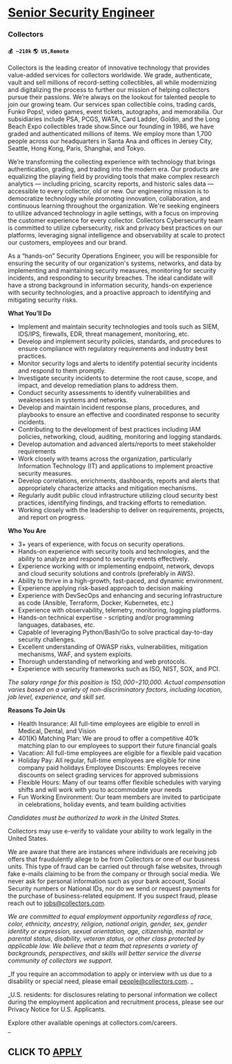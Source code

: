 # [Senior Security Engineer](https://www.remotewlb.com/apply/senior-security-engineer-62159)  
### Collectors  
#### `💰 ~210k` `🌎 US,Remote`  

Collectors is the leading creator of innovative technology that provides value-added services for collectors worldwide. We grade, authenticate, vault and sell millions of record-setting collectibles, all while modernizing and digitalizing the process to further our mission of helping collectors pursue their passions. We’re always on the lookout for talented people to join our growing team. Our services span collectible coins, trading cards, Funko Pops!, video games, event tickets, autographs, and memorabilia. Our subsidiaries include PSA, PCGS, WATA, Card Ladder, Goldin, and the Long Beach Expo collectibles trade show.Since our founding in 1986, we have graded and authenticated millions of items. We employ more than 1,700 people across our headquarters in Santa Ana and offices in Jersey City, Seattle, Hong Kong, Paris, Shanghai, and Tokyo.

We’re transforming the collecting experience with technology that brings authentication, grading, and trading into the modern era. Our products are equalizing the playing field by providing tools that make complex research analytics — including pricing, scarcity reports, and historic sales data — accessible to every collector, old or new. Our engineering mission is to democratize technology while promoting innovation, collaboration, and continuous learning throughout the organization. We're seeking engineers to utilize advanced technology in agile settings, with a focus on improving the customer experience for every collector. Collectors Cybersecurity team is committed to utilize cybersecurity, risk and privacy best practices on our platforms, leveraging signal intelligence and observability at scale to protect our customers, employees and our brand.

As a “hands-on” Security Operations Engineer, you will be responsible for ensuring the security of our organization's systems, networks, and data by implementing and maintaining security measures, monitoring for security incidents, and responding to security breaches. The ideal candidate will have a strong background in information security, hands-on experience with security technologies, and a proactive approach to identifying and mitigating security risks.

**What You’ll Do**

  * Implement and maintain security technologies and tools such as SIEM, IDS/IPS, firewalls, EDR, threat management, monitoring, etc. 
  * Develop and implement security policies, standards, and procedures to ensure compliance with regulatory requirements and industry best practices.
  * Monitor security logs and alerts to identify potential security incidents and respond to them promptly.
  * Investigate security incidents to determine the root cause, scope, and impact, and develop remediation plans to address them.
  * Conduct security assessments to identify vulnerabilities and weaknesses in systems and networks.
  * Develop and maintain incident response plans, procedures, and playbooks to ensure an effective and coordinated response to security incidents.
  * Contributing to the development of best practices including IAM policies, networking, cloud, auditing, monitoring and logging standards.
  * Develop automation and advanced alerts/reports to meet stakeholder requirements
  * Work closely with teams across the organization, particularly Information Technology (IT) and applications to implement proactive security measures.
  * Develop correlations, enrichments, dashboards, reports and alerts that appropriately characterize attacks and mitigation mechanisms.
  * Regularly audit public cloud infrastructure utilizing cloud security best practices, identifying findings, and tracking efforts to remediation.
  * Working closely with the leadership to deliver on requirements, projects, and report on progress.

**Who You Are**

  * 3+ years of experience, with focus on security operations. 
  * Hands-on experience with security tools and technologies, and the ability to analyze and respond to security events effectively.
  * Experience working with or implementing endpoint, network, devops and cloud security solutions and controls (preferably in AWS).
  * Ability to thrive in a high-growth, fast-paced, and dynamic environment.
  * Experience applying risk-based approach to decision making
  * Experience with DevSecOps and enhancing and securing infrastructure as code (Ansible, Terraform, Docker, Kubernetes, etc.)
  * Experience with observability, telemetry, monitoring, logging platforms.
  * Hands-on technical expertise - scripting and/or programming languages, databases, etc. 
  * Capable of leveraging Python/Bash/Go to solve practical day-to-day security challenges.
  * Excellent understanding of OWASP risks, vulnerabilities, mitigation mechanisms, WAF, and system exploits.
  * Thorough understanding of networking and web protocols.
  * Experience with security frameworks such as ISO, NIST, SOX, and PCI.

_The salary range for this position is $150,000-$210,000. Actual compensation varies based on a variety of non-discriminatory factors, including location, job level, experience, and skill set._

**Reasons To Join Us**

  * Health Insurance: All full-time employees are eligible to enroll in Medical, Dental, and Vision 
  * 401(K) Matching Plan: We are proud to offer a competitive 401k matching plan to our employees to support their future financial goals 
  * Vacation: All full-time employees are eligible for a flexible paid vacation 
  * Holiday Pay: All regular, full-time employees are eligible for nine company paid holidays Employee Discounts: Employees receive discounts on select grading services for approved submissions 
  * Flexible Hours: Many of our teams offer flexible schedules with varying shifts and will work with you to accommodate your needs 
  * Fun Working Environment: Our team members are invited to participate in celebrations, holiday events, and team building activities

_Candidates must be authorized to work in the United States._

Collectors may use e-verify to validate your ability to work legally in the United States.

We are aware that there are instances where individuals are receiving job offers that fraudulently allege to be from Collectors or one of our business units. This type of fraud can be carried out through false websites, through fake e-mails claiming to be from the company or through social media. We never ask for personal information such as your bank account, Social Security numbers or National IDs, nor do we send or request payments for the purchase of business-related equipment. If you suspect fraud, please reach out to jobs@collectors.com.

_We are committed to equal employment opportunity regardless of race, color, ethnicity, ancestry, religion, national origin, gender, sex, gender identity or expression, sexual orientation, age, citizenship, marital or parental status, disability, veteran status, or other class protected by applicable law. We believe that a team that represents a variety of backgrounds, perspectives, and skills will better service the diverse community of collectors we support._

_If you require an accommodation to apply or interview with us due to a disability or special need, please email people@collectors.com. _

_U.S. residents: for disclosures relating to personal information we collect during the employment application and recruitment process, please see our Privacy Notice for U.S. Applicants.  
  
Explore other available openings at collectors.com/careers.  
_

  
## CLICK TO [APPLY](https://www.remotewlb.com/apply/senior-security-engineer-62159)


